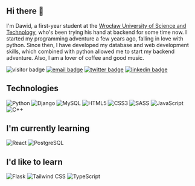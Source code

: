 ## Hi there 👋

I'm Dawid, a first-year student at the [Wrocław University of Science and Technology](https://pwr.edu.pl/en/), who's been trying his hand at backend for some time now. I started my programming adventure a few years ago, falling in love with python. Since then, I have developed my database and web development skills, which combined with python allowed me to start my backend adventure. Also, I am a lover of coffee and good music.

![visitor badge](https://visitor-badge.glitch.me/badge?page_id=raczu.raczu&left_color=grey&right_color=green&left_text=Visits)
[![email badge](https://img.shields.io/badge/contact@raczu.me-red?style=flat&logo=gmail&logoColor=white&labelColor=red)](mailto:contact@raczu.me)
[![twitter badge](https://img.shields.io/badge/@raczuu1-informational?style=flat&logo=twitter&logoColor=white)](https://twitter.com/raczuu1)
[![linkedin badge](https://img.shields.io/badge/@raczuu1-0A66C2?style=flat&logo=linkedin&logoColor=white)](https://www.linkedin.com/in/raczu)

## Technologies

![Python](https://img.shields.io/badge/Python-3776AB?style=flat&logo=python&logoColor=white)
![Django](https://img.shields.io/badge/Django-092E20?style=flat&logo=django&logoColor=white)
![MySQL](https://img.shields.io/badge/MySQL-00000F?style=flat&logo=mysql&logoColor=white)
![HTML5](https://img.shields.io/badge/HTML5-E34F26?style=flat&logo=html5&logoColor=white)
![CSS3](https://img.shields.io/badge/CSS3-1572B6?style=flat&logo=css3&logoColor=white)
![SASS](https://img.shields.io/badge/Sass-CC6699?style=flat&logo=sass&logoColor=white)
![JavaScript](https://img.shields.io/badge/JavaScript-323330?style=flat&logo=javascript&logoColor=F7DF1E)
![C++](https://img.shields.io/badge/C%2B%2B-00599C?style=flat&logo=c%2B%2B&logoColor=white)

## I'm currently learning
![React](https://img.shields.io/badge/React-20232A?style=flat&logo=react&logoColor=61DAFB)
![PostgreSQL](https://img.shields.io/badge/PostgreSQL-316192?style=flat&logo=postgresql&logoColor=white)

## I'd like to learn
![Flask](https://img.shields.io/badge/Flask-000000?style=flat&logo=flask&logoColor=white)
![Tailwind CSS](https://img.shields.io/badge/Tailwind_CSS-38B2AC?style=flat&logo=tailwind-css&logoColor=white)
![TypeScript](https://img.shields.io/badge/TypeScript-007ACC?style=flat&logo=typescript&logoColor=white)

